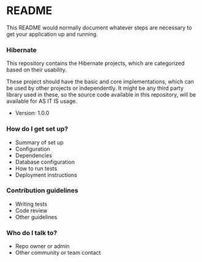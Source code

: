 # README #

This README would normally document whatever steps are necessary to get your application up and running.

### Hibernate ###
This repository contains the Hibernate projects, which are categorized based on their usability.

These project should have the basic and core implementations, which can be used by other projects or independently. It might be any third party library used in these, so the source code available in this repository, will be available for AS IT IS usage.

* Version: 1.0.0

### How do I get set up? ###

* Summary of set up
* Configuration
* Dependencies
* Database configuration
* How to run tests
* Deployment instructions

### Contribution guidelines ###

* Writing tests
* Code review
* Other guidelines

### Who do I talk to? ###

* Repo owner or admin
* Other community or team contact
